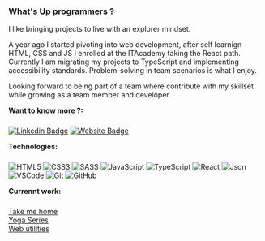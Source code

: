 ### What's Up programmers ?

I like bringing projects to live with an explorer mindset.

A year ago I started pivoting into web development, after self learnign HTML, CSS and JS I enrolled at the ITAcademy taking the React path. Currently I am migrating my projects to TypeScript and implementing accessibility standards. Problem-solving in team scenarios is what I enjoy.

Looking forward to being part of a team where contribute with my skillset while growing as a team member and developer.

**Want to know more ?:**
###
[![Linkedin Badge](https://img.shields.io/badge/-LinkedIn-0e76a8?style=flat-square&logo=Linkedin&logoColor=white)](https://www.linkedin.com/in/alexandrecb/)
[![Website Badge](https://img.shields.io/badge/Website-3b5998?style=flat-square&logo=google-chrome&logoColor=white)](https://alexcumplido.github.io/portfolio/)

**Technologies:**
###
![HTML5](https://img.shields.io/badge/-HTML5-E34F26?style=plastic&logo=html5&logoColor=white)
![CSS3](https://img.shields.io/badge/-CSS3-1572B6?style=plastic&logo=css3&logoColor=white)
![SASS](https://img.shields.io/badge/-SASS-CC6699?style=plastic&logo=sass&logoColor=white)
![JavaScript](https://img.shields.io/badge/-JavaScript-F7DF1E?style=plastic&logo=JavaScript&logoColor=black)
![TypeScript](https://badgen.net/badge/-/TypeScript/blue?icon=typescript&label)
![React](https://img.shields.io/badge/-React-61DAFB?style=plastic&logo=react&logoColor=white)
![Json](https://img.shields.io/badge/json-5E5C5C?style=plastic&logo=json&logoColor=white)
![VSCode](https://img.shields.io/badge/Visual_Studio_Code-0078D4?style=plastic&logo=visual%20studio%20code&logoColor=white)
![Git](https://img.shields.io/badge/-Git-F05032?style=plastic&logo=git&logoColor=white)
![GitHub](https://img.shields.io/badge/GitHub-100000?style=plastic&logo=github&logoColor=white)

**Currennt work:**
###
<a href="https://takemehome-three.vercel.app/" target="_blank">Take me home</a>\
<a href="https://yogaseries.vercel.app/" target="_blank">Yoga Series</a>\
<a href="https://alexcumplido.github.io/frontend-projects/" target="_blank">Web utilities</a>







